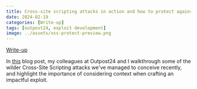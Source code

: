 ```yaml
---
title: Cross-site scripting attacks in action and how to protect against them
date: 2024-02-19
categories: [Write-up]
tags: [outpost24, exploit development]
image: ../assets/xss-protect-preview.png
---
```


[Write-up](https://outpost24.com/blog/cross-site-scripting-attacks-how-protect-against/)

In [this](https://outpost24.com/blog/cross-site-scripting-attacks-how-protect-against/) blog post, my colleagues at Outpost24 and I walkthrough some of the wilder Cross-Site Scripting attacks we've managed to conceive recently, and highlight the importance of considering context when crafting an impactful exploit.